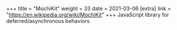 +++
title = "MochiKit"
weight = 33
date = 2021-03-06
[extra]
link = "https://en.wikipedia.org/wiki/MochiKit"
+++
JavaScript library for deferred/asynchronous behaviors

